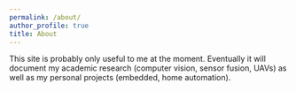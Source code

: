 ```yaml
---
permalink: /about/
author_profile: true
title: About
---
```


This site is probably only useful to me at the moment.
Eventually it will document my academic research (computer vision, sensor fusion, UAVs) as well as my personal projects (embedded, home automation).
